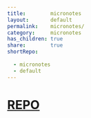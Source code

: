 ```yaml
---  
title:        micronotes    
layout:       default    
permalink:    micronotes/    
category:     micronotes    
has_children: true    
share:        true    
shortRepo:    
    
  - micronotes    
  - default    
---  
```

    
# [REPO](https://github.com/14paxton/micronotes)